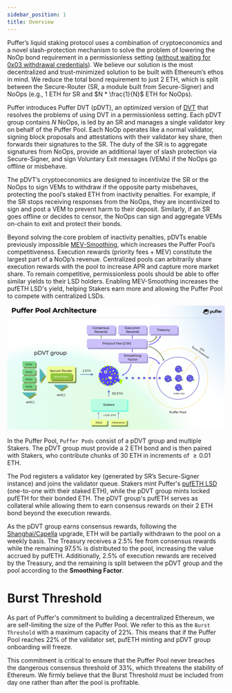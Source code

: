 ```yaml
---
sidebar_position: 1
title: Overview
---
```

Puffer’s liquid staking protocol uses a combination of cryptoeconomics and a novel slash-protection mechanism to solve the problem of lowering the NoOp bond requirement in a permissionless setting ([without waiting for 0x03 withdrawal credentials](https://ethresear.ch/t/withdrawal-credentials-exits-based-on-a-generalized-message-bus/12516)). We believe our solution is the most decentralized and trust-minimized solution to be built with Ethereum’s ethos in mind. We reduce the total bond requirement to just 2 ETH, which is split between the Secure-Router (SR, a module built from Secure-Signer) and NoOps (e.g., $1$ ETH for SR and $N * \frac{1}{N}$ ETH for NoOps). 

Puffer introduces Puffer DVT (pDVT), an optimized version of [DVT](https://www.youtube.com/watch?v=awBX1SrXOhk&t=898s) that resolves the problems of using DVT in a permissionless setting. Each pDVT group contains $N$ NoOps, is led by an SR and manages a single validator key on behalf of the Puffer Pool. Each NoOp operates like a normal validator, signing block proposals and attestations with their validator key share, then forwards their signatures to the SR. The duty of the SR is to aggregate signatures from NoOps, provide an additional layer of slash protection via Secure-Signer, and sign Voluntary Exit messages (VEMs) if the NoOps go offline or misbehave.

The pDVT’s cryptoeconomics are designed to incentivize the SR or the NoOps to sign VEMs to withdraw if the opposite party misbehaves, protecting the pool’s staked ETH from inactivity penalties. For example, if the SR stops receiving responses from the NoOps, they are incentivized to sign and post a VEM to prevent harm to their deposit. Similarly, if an SR goes offline or decides to censor, the NoOps can sign and aggregate VEMs on-chain to exit and protect their bonds. 

Beyond solving the core problem of inactivity penalties, pDVTs enable previously impossible [MEV-Smoothing](arch/mev.md), which increases the Puffer Pool’s competitiveness. Execution rewards (priority fees + MEV) constitute the largest part of a NoOp’s revenue. Centralized pools can arbitrarily share execution rewards with the pool to increase APR and capture more market share. To remain competitive, permissionless pools should be able to offer similar yields to their LSD holders. Enabling MEV-Smoothing increases the pufETH LSD's yield, helping Stakers earn more and allowing the Puffer Pool to compete with centralized LSDs.

![pufferarch](img/arch.png)

In the Puffer Pool, `Puffer Pods` consist of a pDVT group and multiple Stakers. The pDVT group must provide a 2 ETH bond and is then paired with Stakers, who contribute chunks of 30 ETH in increments of $\ge 0.01$ ETH. 

The Pod registers a validator key (generated by SR’s Secure-Signer instance) and joins the validator queue. Stakers mint Puffer's [pufETH LSD](arch/pufeth.md) (one-to-one with their staked ETH), while the pDVT group mints locked pufETH for their bonded ETH. The pDVT group's pufETH serves as collateral while allowing them to earn consensus rewards on their 2 ETH bond beyond the execution rewards. 

As the pDVT group earns consensus rewards, following the [Shanghai/Capella](https://notes.ethereum.org/@launchpad/withdrawals-faq) upgrade, ETH will be partially withdrawn to the pool on a weekly basis. The Treasury receives a 2.5% fee from consensus rewards while the remaining 97.5% is distributed to the pool, increasing the value accrued by pufETH. Additionally, 2.5% of execution rewards are received by the Treasury, and the remaining is split between the pDVT group and the pool according to the **Smoothing Factor**.

# Burst Threshold
As part of Puffer's commitment to building a decentralized Ethereum, we are self-limiting the size of the Puffer Pool. We refer to this as the `Burst Threshold` with a maximum capacity of 22%. This means that if the Puffer Pool reaches 22% of the validator set, pufETH minting and pDVT group onboarding will freeze. 

This commitment is critical to ensure that the Puffer Pool never breaches the dangerous consensus threshold of 33%, which threatens the stability of Ethereum. We firmly believe that the Burst Threshold must be included from day one rather than after the pool is profitable.